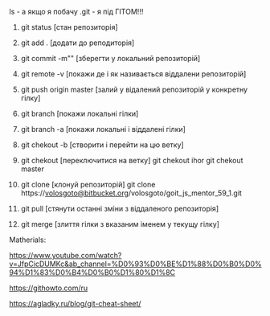 ls - a якщо я побачу .git - я під ГІТОМ!!!

1. git status [стан репозиторія]
2. git add . [додати до реподиторія]
3. git commit -m"<commit name>" [зберегти у локальний репозиторій]
4. git remote -v  [покажи де і як називається віддалени репозиторій]
5. git push origin master  [залий у відалений репозиторій у конкретну гілку]

6. git branch [покажи локальні гілки]
7. git branch -a [покажи локальні і віддалені гілки]

8. git chekout -b <branch name> [створити і перейти на цю ветку]

9. git chekout <branch name> [переключитися на ветку]
git chekout ihor
git chekout master

10. git clone <repo name> [клонуй репозиторій]
 git clone https://volosgoto@bitbucket.org/volosgoto/goit_js_mentor_59_1.git

11. git pull [стянути останні зміни з віддаленого репозиторія]
12. git merge <branch name> [злиття гілки з вказаним іменем у текущу гілку]



Matherials:

https://www.youtube.com/watch?v=JfpCicDUMKc&ab_channel=%D0%93%D0%BE%D1%88%D0%B0%D0%94%D1%83%D0%B4%D0%B0%D1%80%D1%8C

https://githowto.com/ru

https://agladky.ru/blog/git-cheat-sheet/